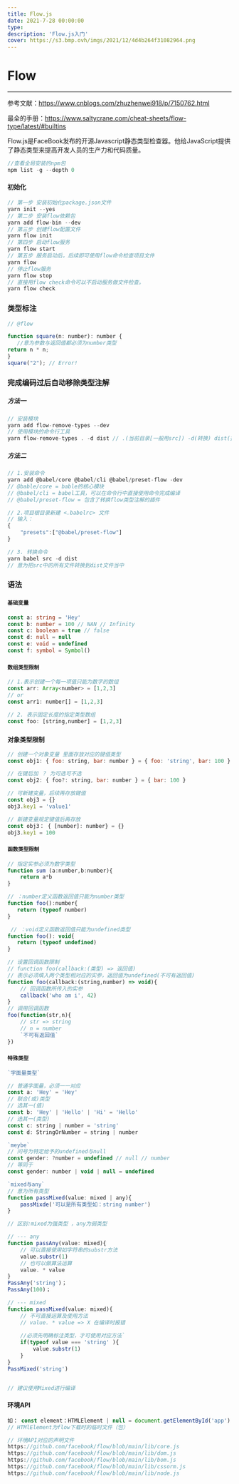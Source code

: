 ```yaml
---
title: Flow.js
date: 2021-7-28 00:00:00
type:
description: 'Flow.js入门'
cover: https://s3.bmp.ovh/imgs/2021/12/4d4b264f31082964.png
---
```



# Flow #

------

参考文献：https://www.cnblogs.com/zhuzhenwei918/p/7150762.html

最全的手册：https://www.saltycrane.com/cheat-sheets/flow-type/latest/#builtins

Flow.js是FaceBook发布的开源Javascript静态类型检查器。他给JavaScript提供了静态类型来提高开发人员的生产力和代码质量。

```javascript
//查看全局安装的npm包
npm list -g --depth 0
```

#### 初始化 ####


```typescript
// 第一步 安装初始化package.json文件
yarn init --yes
// 第二步 安装flow依赖包
yarn add flow-bin --dev
// 第三步 创建flow配置文件
yarn flow init
// 第四步 启动flow服务
yarn flow start
// 第五步 服务启动后，后续即可使用flow命令检查项目文件
yarn flow
// 停止flow服务
yarn flow stop
// 直接用flow check命令可以不启动服务做文件检查。
yarn flow check
```



### 类型标注 ###

```javascript
// @flow

function square(n: number): number {
   //意为参数与返回值都必须为number类型
return n * n;
}
square("2"); // Error!
```

### 完成编码过后自动移除类型注解 ###

##### 方法一 #####

```javascript
// 安装模块
yarn add flow-remove-types --dev
// 使用模块的命令行工具
yarn flow-remove-types . -d dist // .(当前目录[一般用src]) -d(转换) dist(指定目录) 
```

##### 方法二 #####

```JavaScript
// 1.安装命令
yarn add @babel/core @babel/cli @babel/preset-flow -dev
// @bable/core = bable的核心模块
// @babel/cli = babel工具，可以在命令行中直接使用命令完成编译
// @babel/preset-flow = 包含了转换flow类型注解的插件

// 2.项目根目录新建 <.babelrc> 文件
// 输入：
{
    "presets":["@babel/preset-flow"]
}

// 3. 转换命令
yarn babel src -d dist 
// 意为把src中的所有文件转换到dist文件当中
```

### 语法 ###

#### `基础变量` ####

```typescript
const a: string = 'Hey'
const b: number = 100 // NAN // Infinity
const c: boolean = true // false
const d: null = null
const e: void = undefined
const f: symbol = Symbol()
```

#### `数组类型限制` ####

```javascript
// 1.表示创建一个每一项值只能为数字的数组
const arr: Array<number> = [1,2,3]
// or
const arr1: number[] = [1,2,3]

// 2. 表示固定长度的指定类型数组
const foo: [string,number] = [1,2,3]
```

### `对象类型限制` ###

```javascript
// 创建一个对象变量 里面存放对应的键值类型
const obj1: { foo: string, bar: number } = { foo: 'string', bar: 100 }

// 在键后加 ？ 为可选可不选
const obj2: { foo?: string, bar: number } = { bar: 100 }

// 可新建变量，后续再存放键值
const obj3 = {}
obj3.key1 = 'value1'

// 新建变量规定键值后再存放
const obj3： { [number]: number} = {}
obj3.key1 = 100
```

#### `函数类型限制` ####

```javascript
// 指定实参必须为数字类型
function sum (a:number,b:number){
    return a*b
}

// ：number定义函数返回值只能为number类型
function foo():number{  
   return (typeof number)
}

 // ：void定义函数返回值只能为undefined类型
function foo(): void{  
   return (typeof undefined)
}

// 设置回调函数限制
// function foo(callback:(类型) => 返回值)
// 表示必须填入两个类型相对应的实参，返回值为undefined(不可有返回值)
function foo(callback:(string,number) => void){
    // 回调函数所传入的实参
    callback('who am i', 42)
}
// 调用回调函数
foo(function(str,n){
    // str => string
    // n = number
    `不可有返回值`
})
```

#### `特殊类型` ####

```javascript
`字面量类型`

// 普通字面量，必须一一对应
const a: 'Hey' = 'Hey' 
// 联合(或)类型 
// 选其一(值)
const b: 'Hey' | 'Hello' | 'Hi' = 'Hello'
// 选其一(类型)
const c: string | number = 'string'
const d: StringOrNumber = string | number

`meybe`
// 问号为特定给予的undefined与null
const gender: ?number = undefined // null // number 
// 等同于
const gender: number | void | null = undefined 

`mixed与any`
// 意为所有类型
function passMixed(value: mixed | any){
    passMixde('可以是所有类型如：string number')
}

// 区别:mixed为强类型 ，any为弱类型

// --- any
function passAny(value: mixed){
    // 可以直接使用如字符串的substr方法
    value.substr(1)
    // 也可以做算法运算
    value. * value
}
PassAny('string')；
PassAny(100)；

// --- mixed
function passMixed(value: mixed){
    // 不可直接运算及使用方法
    // value. * value => X 在编译时报错
    
    //必须先明确标注类型，才可使用对应方法`
    if(typeof value === 'string' ){
        value.substr(1)
    }
}
PassMixed('string')


// 建议使用Mixed进行编译
```

#### 环境API ####

```typescript
如： const element：HTMLElement | null = document.getElementById('app')
// HTMlElement为flow下载时的临时文件（包）

// 环境API对应的声明文件
https://github.com/facebook/flow/blob/main/lib/core.js
https://github.com/facebook/flow/blob/main/lib/dom.js
https://github.com/facebook/flow/blob/main/lib/bom.js
https://github.com/facebook/flow/blob/main/lib/cssorm.js
https://github.com/facebook/flow/blob/main/lib/node.js
```

